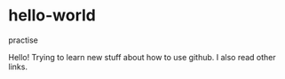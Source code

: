 # hello-world
practise

Hello! Trying to learn new stuff about how to use github. I also read other links.
